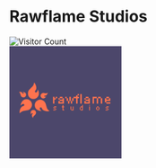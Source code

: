 # Rawflame Studios
![Visitor Count](https://visitor-badge.laobi.icu/badge?page_id=RawflameStudios)<br>
<img src="resource/RawflameNightLabel.png" alt="rawflamenightlabel" width="200"/>
